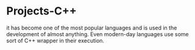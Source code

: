 # Projects-C++
 it has become one of the most popular languages and is used in the development of almost anything. Even modern-day languages use some sort of C++ wrapper in their execution.
